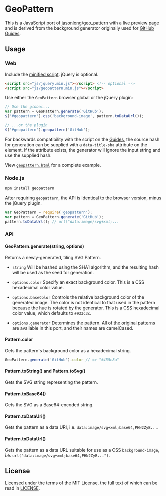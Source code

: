 # GeoPattern

This is a JavaScript port of [jasonlong/geo_pattern](https://github.com/jasonlong/geo_pattern) with a [live preview page](https://btmills.github.io/geopattern/geopattern.html) and is derived from the background generator originally used for [GitHub Guides](https://guides.github.com/).

## Usage

### Web

Include the [minified script](js/geopattern.min.js). jQuery is optional.

```HTML
<script src="js/jquery.min.js"></script> <!-- optional -->
<script src="js/geopattern.min.js"></script>
```

Use either the `GeoPattern` browser global or the jQuery plugin:

```JavaScript
// Use the global...
var pattern = GeoPattern.generate('GitHub');
$('#geopattern').css('background-image', pattern.toDataUrl());

// ...or the plugin
$('#geopattern').geopattern('GitHub');
```

For backwards compatibility with the script on the [Guides](https://guides.github.com/), the source hash for generation can be supplied with a `data-title-sha` attribute on the element. If the attribute exists, the generator will ignore the input string and use the supplied hash.

View [`geopattern.html`](geopattern.html) for a complete example.

### Node.js

```bash
npm install geopattern
```

After requiring `geopattern`, the API is identical to the browser version, minus the jQuery plugin.

```js
var GeoPattern = require('geopattern');
var pattern = GeoPattern.generate('GitHub');
pattern.toDataUrl(); // url("data:image/svg+xml;...
```

### API

#### GeoPattern.generate(string, options)

Returns a newly-generated, tiling SVG Pattern.

- `string` Will be hashed using the SHA1 algorithm, and the resulting hash will be used as the seed for generation.

- `options.color` Specify an exact background color. This is a CSS hexadecimal color value.

- `options.baseColor` Controls the relative background color of the generated image. The color is not identical to that used in the pattern because the hue is rotated by the generator. This is a CSS hexadecimal color value, which defaults to `#933c3c`.

- `options.generator` Determines the pattern. [All of the original patterns](https://github.com/jasonlong/geo_pattern#available-patterns) are available in this port, and their names are camelCased.

#### Pattern.color

Gets the pattern's background color as a hexadecimal string.

```js
GeoPattern.generate('GitHub').color // => "#455e8a"
```

#### Pattern.toString() and Pattern.toSvg()

Gets the SVG string representing the pattern.

#### Pattern.toBase64()

Gets the SVG as a Base64-encoded string.

#### Pattern.toDataUri()

Gets the pattern as a data URI, i.e. `data:image/svg+xml;base64,PHN2ZyB...`.

#### Pattern.toDataUrl()

Gets the pattern as a data URL suitable for use as a CSS `background-image`, i.e. `url("data:image/svg+xml;base64,PHN2ZyB...")`.

## License

Licensed under the terms of the MIT License, the full text of which can be read in [LICENSE](LICENSE).
